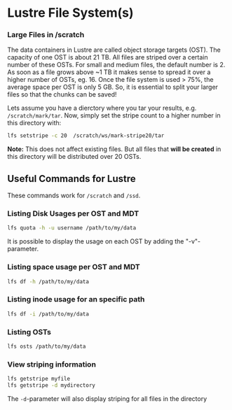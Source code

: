 # Lustre File System(s)



### Large Files in /scratch

The data containers in Lustre are called object storage targets (OST).  The capacity of one OST is
about 21 TB. All files are striped over a certain number of these OSTs. For small and medium files,
the default number is 2. As soon as a file grows above \~1 TB it makes sense to spread it over a
higher number of OSTs, eg. 16. Once the file system is used \> 75%, the average space per OST is
only 5 GB. So, it is essential to split your larger files so that the chunks can be saved!

Lets assume you have a dierctory where you tar your results, e.g.  `/scratch/mark/tar`. Now, simply
set the stripe count to a higher number in this directory with:

```Bash
lfs setstripe -c 20  /scratch/ws/mark-stripe20/tar
```

**Note:** This does not affect existing files. But all files that **will be created** in this
directory will be distributed over 20 OSTs.


## Useful Commands for Lustre
These commands work for `/scratch` and `/ssd`.

### Listing Disk Usages per OST and MDT

```Bash
lfs quota -h -u username /path/to/my/data
```

It is possible to display the usage on each OST by adding the "-v"-parameter.

### Listing space usage per OST and MDT

```Bash
lfs df -h /path/to/my/data
```

### Listing inode usage for an specific path

```Bash
lfs df -i /path/to/my/data
```

### Listing OSTs

```Bash
lfs osts /path/to/my/data
```

### View striping information

```Bash
lfs getstripe myfile
lfs getstripe -d mydirectory
```

The `-d`-parameter will also display striping for all files in the directory

